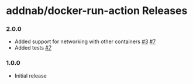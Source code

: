 # addnab/docker-run-action Releases

### 2.0.0

- Added support for networking with other containers [#3](https://github.com/addnab/docker-run-action/pull/3) [#7](https://github.com/addnab/docker-run-action/pull/7)
- Added tests [#7](https://github.com/addnab/docker-run-action/pull/7)

### 1.0.0

- Initial release
